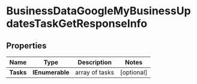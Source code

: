 # BusinessDataGoogleMyBusinessUpdatesTaskGetResponseInfo


## Properties

| Name | Type | Description | Notes |
|------------ | ------------- | ------------- | -------------|
**Tasks** | **IEnumerable<BusinessDataGoogleMyBusinessUpdatesTaskGetTaskInfo>** | array of tasks |[optional]|
